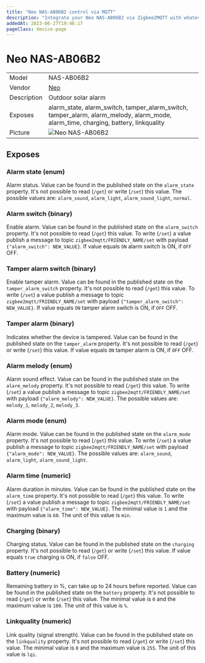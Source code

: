 ```yaml
---
title: "Neo NAS-AB06B2 control via MQTT"
description: "Integrate your Neo NAS-AB06B2 via Zigbee2MQTT with whatever smart home infrastructure you are using without the vendor's bridge or gateway."
addedAt: 2023-06-27T19:46:17
pageClass: device-page
---
```


<!-- !!!! -->
<!-- ATTENTION: This file is auto-generated through docgen! -->
<!-- You can only edit the "Notes"-Section between the two comment lines "Notes BEGIN" and "Notes END". -->
<!-- Do not use h1 or h2 heading within "## Notes"-Section. -->
<!-- !!!! -->

# Neo NAS-AB06B2

|     |     |
|-----|-----|
| Model | NAS-AB06B2  |
| Vendor  | [Neo](/supported-devices/#v=Neo)  |
| Description | Outdoor solar alarm |
| Exposes | alarm_state, alarm_switch, tamper_alarm_switch, tamper_alarm, alarm_melody, alarm_mode, alarm_time, charging, battery, linkquality |
| Picture | ![Neo NAS-AB06B2](https://www.zigbee2mqtt.io/images/devices/NAS-AB06B2.png) |


<!-- Notes BEGIN: You can edit here. Add "## Notes" headline if not already present. -->


<!-- Notes END: Do not edit below this line -->




## Exposes

### Alarm state (enum)
Alarm status.
Value can be found in the published state on the `alarm_state` property.
It's not possible to read (`/get`) or write (`/set`) this value.
The possible values are: `alarm_sound`, `alarm_light`, `alarm_sound_light`, `normal`.

### Alarm switch (binary)
Enable alarm.
Value can be found in the published state on the `alarm_switch` property.
It's not possible to read (`/get`) this value.
To write (`/set`) a value publish a message to topic `zigbee2mqtt/FRIENDLY_NAME/set` with payload `{"alarm_switch": NEW_VALUE}`.
If value equals `ON` alarm switch is ON, if `OFF` OFF.

### Tamper alarm switch (binary)
Enable tamper alarm.
Value can be found in the published state on the `tamper_alarm_switch` property.
It's not possible to read (`/get`) this value.
To write (`/set`) a value publish a message to topic `zigbee2mqtt/FRIENDLY_NAME/set` with payload `{"tamper_alarm_switch": NEW_VALUE}`.
If value equals `ON` tamper alarm switch is ON, if `OFF` OFF.

### Tamper alarm (binary)
Indicates whether the device is tampered.
Value can be found in the published state on the `tamper_alarm` property.
It's not possible to read (`/get`) or write (`/set`) this value.
If value equals `ON` tamper alarm is ON, if `OFF` OFF.

### Alarm melody (enum)
Alarm sound effect.
Value can be found in the published state on the `alarm_melody` property.
It's not possible to read (`/get`) this value.
To write (`/set`) a value publish a message to topic `zigbee2mqtt/FRIENDLY_NAME/set` with payload `{"alarm_melody": NEW_VALUE}`.
The possible values are: `melody_1`, `melody_2`, `melody_3`.

### Alarm mode (enum)
Alarm mode.
Value can be found in the published state on the `alarm_mode` property.
It's not possible to read (`/get`) this value.
To write (`/set`) a value publish a message to topic `zigbee2mqtt/FRIENDLY_NAME/set` with payload `{"alarm_mode": NEW_VALUE}`.
The possible values are: `alarm_sound`, `alarm_light`, `alarm_sound_light`.

### Alarm time (numeric)
Alarm duration in minutes.
Value can be found in the published state on the `alarm_time` property.
It's not possible to read (`/get`) this value.
To write (`/set`) a value publish a message to topic `zigbee2mqtt/FRIENDLY_NAME/set` with payload `{"alarm_time": NEW_VALUE}`.
The minimal value is `1` and the maximum value is `60`.
The unit of this value is `min`.

### Charging (binary)
Charging status.
Value can be found in the published state on the `charging` property.
It's not possible to read (`/get`) or write (`/set`) this value.
If value equals `true` charging is ON, if `false` OFF.

### Battery (numeric)
Remaining battery in %, can take up to 24 hours before reported.
Value can be found in the published state on the `battery` property.
It's not possible to read (`/get`) or write (`/set`) this value.
The minimal value is `0` and the maximum value is `100`.
The unit of this value is `%`.

### Linkquality (numeric)
Link quality (signal strength).
Value can be found in the published state on the `linkquality` property.
It's not possible to read (`/get`) or write (`/set`) this value.
The minimal value is `0` and the maximum value is `255`.
The unit of this value is `lqi`.

